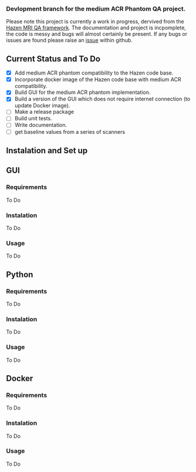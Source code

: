 ### Devlopment branch for the medium ACR Phantom QA project. 
Please note this project is currently a work in progress, dervived from the [Hazen MRI QA framework](https://github.com/GSTT-CSC/hazen). The documentation and project is incpomplete, the code is messy and bugs will almost certainly be present. If any bugs or issues are found please raise an [issue](https://github.com/NHSH-MRI-Physics/Hazen-ScottishACR-Fork/issues) within github. 
## Current Status and To Do
- [x] Add medium ACR phantom compatibility to the Hazen code base.
- [x] Incorporate docker image of the Hazen code base with medium ACR compatibility.
- [x] Build GUI for the medium ACR phantom implementation.
- [x] Build a version of the GUI which does not require internet connection (to update Docker image).
- [ ] Make a release package
- [ ] Build unit tests.
- [ ] Write documentation.
- [ ] get baseline values from a series of scanners

## Instalation and Set up

## GUI 
### Requirements 
To Do
### Instalation 
To Do
### Usage
To Do

## Python 
### Requirements 
To Do
### Instalation 
To Do
### Usage
To Do

## Docker
### Requirements 
To Do
### Instalation 
To Do
### Usage
To Do
